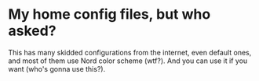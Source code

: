 # My home config files, but who asked?
This has many skidded configurations from the internet, even default ones, and most of them use Nord color scheme (wtf?).
And you can use it if you want (who's gonna use this?).
